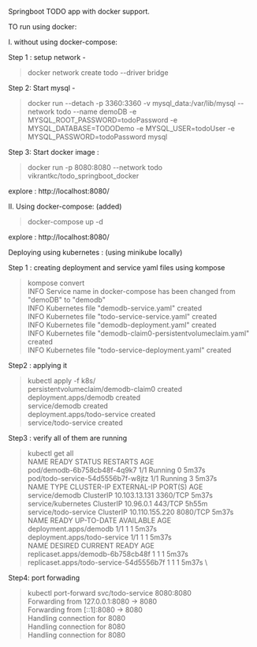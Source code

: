 Springboot TODO app with docker support. 

TO run using docker: 

I. without using docker-compose:

Step 1 : setup network -
> docker network create todo  --driver bridge

Step 2: Start mysql -
> docker run --detach -p 3360:3360 -v mysql_data:/var/lib/mysql --network todo --name demoDB  -e MYSQL_ROOT_PASSWORD=todoPassword -e MYSQL_DATABASE=TODODemo -e MYSQL_USER=todoUser -e MYSQL_PASSWORD=todoPassword mysql

Step 3: Start docker image : 
>docker run -p 8080:8080 --network todo vikrantkc/todo_springboot_docker

explore : http://localhost:8080/

II. Using docker-compose: (added)

> docker-compose up -d

explore : http://localhost:8080/


Deploying using kubernetes : (using minikube locally)


Step 1 : creating deployment and service yaml files using kompose
> kompose convert \
INFO Service name in docker-compose has been changed from "demoDB" to "demodb" \
INFO Kubernetes file "demodb-service.yaml" created \
INFO Kubernetes file "todo-service-service.yaml" created \
INFO Kubernetes file "demodb-deployment.yaml" created \
INFO Kubernetes file "demodb-claim0-persistentvolumeclaim.yaml" created \
INFO Kubernetes file "todo-service-deployment.yaml" created 



Step2 : applying it  
> kubectl apply -f k8s/ \
persistentvolumeclaim/demodb-claim0 created \
deployment.apps/demodb created \
service/demodb created\
deployment.apps/todo-service created \
service/todo-service created

Step3 : verify all of them are running
> kubectl get all \
NAME                                READY   STATUS    RESTARTS   AGE \
pod/demodb-6b758cb48f-4q9k7         1/1     Running   0          5m37s \
pod/todo-service-54d5556b7f-w8jtz   1/1     Running   3          5m37s \
NAME                   TYPE        CLUSTER-IP       EXTERNAL-IP   PORT(S)    AGE \
service/demodb         ClusterIP   10.103.13.131    <none>        3360/TCP   5m37s \
service/kubernetes     ClusterIP   10.96.0.1        <none>        443/TCP    5h55m \
service/todo-service   ClusterIP   10.110.155.220   <none>        8080/TCP   5m37s \
NAME                           READY   UP-TO-DATE   AVAILABLE   AGE \
deployment.apps/demodb         1/1     1            1           5m37s \
deployment.apps/todo-service   1/1     1            1           5m37s \
NAME                                      DESIRED   CURRENT   READY   AGE \
replicaset.apps/demodb-6b758cb48f         1         1         1       5m37s \
replicaset.apps/todo-service-54d5556b7f   1         1         1       5m37s \


Step4: port forwading
> kubectl port-forward svc/todo-service  8080:8080 \
Forwarding from 127.0.0.1:8080 -> 8080 \
Forwarding from [::1]:8080 -> 8080 \
Handling connection for 8080 \
Handling connection for 8080 \
Handling connection for 8080 




